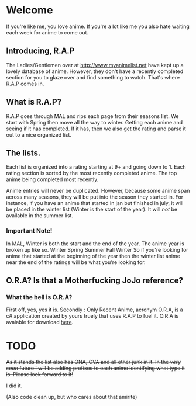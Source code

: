 # Welcome
 If you're like me, you love anime. If you're a lot like me you also hate waiting each week for anime to come out.


## Introducing, R.A.P
The Ladies/Gentlemen over at http://www.myanimelist.net have kept up a lovely database of anime. However, they don't have a recently completed section for you to glaze over and find something to watch. That's where R.A.P comes in.


## What is R.A.P?
R.A.P goes through MAL and rips each page from their seasons list. We start with Spring then move all the way to winter. Getting each anime and seeing if it has completed. If it has, then we also get the rating and parse it out to a nice organized list.


## The lists.
Each list is organized into a rating starting at 9+ and going down to 1. Each rating section is sorted by the most recently completed anime. The top anime being completed most recently.

Anime entries will never be duplicated. However, because some anime span across many seasons, they will be put into the season they started in. For instance,  if you have an anime that started in jan but finished in july, it will be placed in the winter list (Winter is the start of the year). It will *not* be available in the summer list.


### Important Note!
In MAL, Winter is both the start and the end of the year. The anime year is broken up like so.
  Winter
  Spring
  Summer
  Fall
  Winter
So if you're looking for anime that started at the beginning of the year then the winter list anime near the end of the ratings will be what you're looking for.

## O.R.A? Is that a Motherfucking JoJo reference? 

### What the hell is O.R.A?
First off, yes, yes it is. Secondly : Only Recent Anime, acronym O.R.A, is a c# application created by yours truely that uses R.A.P to fuel it. O.R.A is avaiable for download [here](http://bit.ly/GitHubToDriveOraDownload). 

# TODO
~~As it stands the list also has ONA, OVA and all other junk in it. In the *very soon* future I will be adding prefixes to each anime identifying what type it is. Please look forward to it!~~

I did it.

(Also code clean up, but who cares about that amirite)
